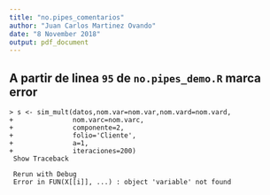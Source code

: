 ```yaml
---
title: "no.pipes_comentarios"
author: "Juan Carlos Martinez Ovando"
date: "8 November 2018"
output: pdf_document
---
```




## A partir de linea `95` de `no.pipes_demo.R` marca error

```
> s <- sim_mult(datos,nom.var=nom.var,nom.vard=nom.vard,
+               nom.varc=nom.varc,
+               componente=2,
+               folio='Cliente', 
+               a=1,
+               iteraciones=200)
 Show Traceback
 
 Rerun with Debug
 Error in FUN(X[[i]], ...) : object 'variable' not found 
```
